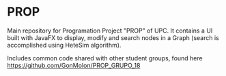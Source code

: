 # PROP

Main repository for Programation Project "PROP" of UPC. It contains a UI built with JavaFX to display, modify and search nodes in a Graph (search is accomplished using HeteSim algorithm).

Includes common code shared with other student groups, found here https://github.com/GonMolon/PROP_GRUPO_18
